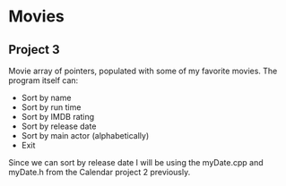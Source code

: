 # Movies
## Project 3

Movie array of pointers, populated with some of my favorite movies.
The program itself can:
* Sort by name
* Sort by run time 
* Sort by IMDB rating
* Sort by release date
* Sort by main actor (alphabetically) 
* Exit 

Since we can sort by release date I will be using the myDate.cpp and myDate.h from the Calendar project 2 previously.
